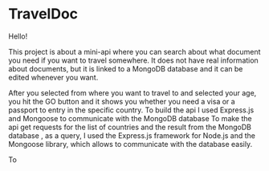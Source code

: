 # TravelDoc

Hello!

This project is about a mini-api where you can search about what document you need if you want to travel somewhere.
It does not have real information about documents, but it is linked to a MongoDB database and it can be edited whenever you want.

After you selected from where you want to travel to and selected your age, you hit the GO button and it shows you whether you need a visa or a passport to entry in the specific country.
To build the api I used Express.js and Mongoose to communicate with the MongoDB database
To make the api get requests for the list of countries and the result from the MongoDB database , as a query, I used the Express.js framework for Node.js and the Mongoose library, which allows to communicate with the database easily.

To 
